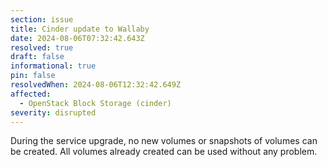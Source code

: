 ```yaml
---
section: issue
title: Cinder update to Wallaby
date: 2024-08-06T07:32:42.643Z
resolved: true
draft: false
informational: true
pin: false
resolvedWhen: 2024-08-06T12:32:42.649Z
affected:
  - OpenStack Block Storage (cinder)
severity: disrupted
---
```

During the service upgrade, no new volumes or snapshots of volumes can be created. All volumes already created can be used without any problem.